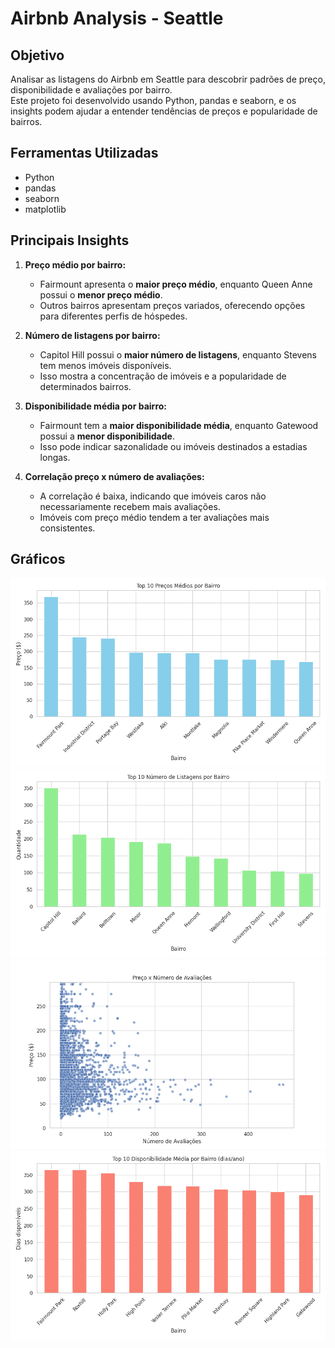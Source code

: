 # Airbnb Analysis - Seattle

## Objetivo
Analisar as listagens do Airbnb em Seattle para descobrir padrões de preço, disponibilidade e avaliações por bairro.  
Este projeto foi desenvolvido usando Python, pandas e seaborn, e os insights podem ajudar a entender tendências de preços e popularidade de bairros.

## Ferramentas Utilizadas
- Python
- pandas
- seaborn
- matplotlib

## Principais Insights
1. **Preço médio por bairro:**  
   - Fairmount apresenta o **maior preço médio**, enquanto Queen Anne possui o **menor preço médio**.  
   - Outros bairros apresentam preços variados, oferecendo opções para diferentes perfis de hóspedes.

2. **Número de listagens por bairro:**  
   - Capitol Hill possui o **maior número de listagens**, enquanto Stevens tem menos imóveis disponíveis.  
   - Isso mostra a concentração de imóveis e a popularidade de determinados bairros.

3. **Disponibilidade média por bairro:**  
   - Fairmount tem a **maior disponibilidade média**, enquanto Gatewood possui a **menor disponibilidade**.  
   - Isso pode indicar sazonalidade ou imóveis destinados a estadias longas.

4. **Correlação preço x número de avaliações:**  
   - A correlação é baixa, indicando que imóveis caros não necessariamente recebem mais avaliações.  
   - Imóveis com preço médio tendem a ter avaliações mais consistentes.

## Gráficos

![Top 10 Preço Médio por Bairro](preco_medio.png)
![Top 10 Número de Listagens](listagens.png)
![Preço x Avaliações](preco_vs_review.png)
![Top 10 Disponibilidade Média](disponibilidade.png)

